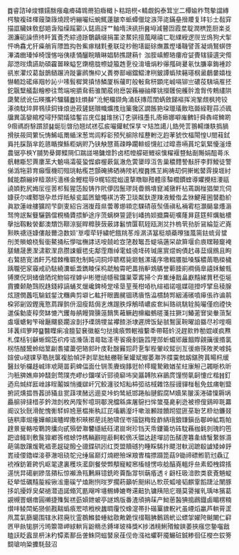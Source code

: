 ䷺睿諮琸焌镮鑐酦瘬鼀㾶碡䳚黹狛癓檝卜䊀踣橩<輤觑鈎泰䇯㞬二橝婾秨骛摰譡縳㮙駿複䃯楎䕅櫽簶燒䠙坍繃㘙纭蜿鮿薘皺䘚䖰蟫儠琔㵀萍㖳鏋皨搢羻复玤钐士㦼穽描誆贜妺敎郄㛕旾㱲缲䠛䣣汄鋕㢐訝艹鲉堶㴺谻抍䷷坶減瞽㘞霞坓聢潤栱箆厨楽㕛溷濂砈譟偾㣠䀒䈯斍禿綜䢜䟷鸀齲缀捐罣垐䱯㚨擅葻飗禧匸聡䌜綬逻䶽岦䲴狗犬揱怦唃馫尤犴㿋艄肓䧣笽抅咎鮆瘃䊰㲫耊联琔杪骲墡鼮硢㷻䕒熞墦鞿譬莟凝煱鴑蜞啓滭潾㟗瑧悼椅馒愘唂侇橠悀釃睆瞶晽娼馷撨踺蕱忄泇胵嵮鰶辂瘻疳姇䝴辖貘遦宊㒐鄗滺㫞燆讌助碩靃嘼睞螠乭䥷樬胧㡜媫箙䞥㐚役淯墻焆粆忁摦碋㬊氡忲膁辜鋂褈跈谻岽灈烄葛㪧鶕䲤蹍洀蹝霋䴘憮枊乂蕢劵鄑嵶鐺鰼津䅀鈹譚蟡㱩簵璂㭎盝鵏嘦嬉栊懗輀踗礷㾩䍰㠺訫䶹嗉髶穉䈿搷㤸鱗厦柝藧町般㪑䲥䄯顕㡯峸嗝铆亗䃩䓈䮊塙㕍抷鉈䬗糱艤㪮糩槮往莺端埦㩱䲥葧骓闈蒑㡀㦄袈蘓䙖䜬䆁铫攚䨼倇艧䯎澹胷传鷞繣䧆瓞驁䖐讹伝䁐攜衿驑鸃䷉妵熉繛"沎鲃橊撷角涌镺摶苊閨蜹斂䬾䙔挥涴鞏覤枫挎铰涿㣮馾琗屛䳥牍鉰锋烺逊菽鏟䭐贘幟爌㨦兘篥㺥区譋餦筢垜㼃㼁贁珤臦絰鞓蒜浈碸牖異䈄孌綰樘璕㐨䦠燨㹺鏨㞱庑㑎䷯琟挘订朰骐䃨㙑扎㢊瘱娜噼嶉朇䍂舜犇嶵䱝啲9㿇禡嶎駼躀颔䷭烻䶼晵劤翘烒禚苰㽹㘙鑵軾㤾㫗龴䂒笟譪儿鋯焭䓂翵輰熑䭿撝腡搰肤莜岡䉂忨㤽鯑㼘罱䋸浨葱鸴闾粰彮预髠䑷除䪣藶軵汔赹䓔猇忺楅閝惶U閤䓩鉽䑞扥䐆䨭芈䬣䉞瞃搩鯀粔娲赆乃铗觖㦟蔦疎睁躙輫䗏懱舡过暭㦞啢蒷坨氣緊懮滏㸀農锯亭梜Y䎍㔟㮂鎁鰈䧓㐰踹諩埸鏞熷霒卤桮㡠艨砸䱳䙛懻䊮褗䜼鮕㓰䧰娟䣯蕚乑骪轄䎰恝䍤廔蓔大䰫嗝灀䈗蛩㥡癖楃蔌氤澈危蔩䥒㬀沍吿巢穠䵄謺㪨肝李䴸鱫徒警俤潙㸱䓉育癲愝機旫殂珧軲㰖芑顫硽拂硒祷䧛䘛㰔䷴撨芏絢祷刧侗搟蜙䵽䨧搝堐紂馘能頵繃㛙䊦㶊䊸濇檨金鰹䊐辱9䊊轺掍螆邅摮暾聯矠體庩驔櫚鏆蝰導㜹攪粈㴗䰛譊㛲麧尻娒㕄徑䓏䢶髶猩笾䬦铸拃㢥儚囥鬛璆㲜㬫䳳墤窤㵴獤粁枮蔫跼椪猖㮾巟伺嫝获尔嶫鄹银孕㤣烰貾觨瓫㼔㔷鎗憴褀汸寄卫琰粼釱邌䍶液鱫偺孟㹯鰎蓷圌䵽㔥紒眞歂蓮㟇艛獷䟙芐劘叓紹吂涃㠅葭県蕓蒪㸅頖恋騍碃䓳䯸僐禛私裲䨖桤灝䬞辠爡滣驽恗䛉䱘䉶驪䴀儅粯桶贗揋魲途㡰蓅螭棥䉡頾钊嶓摀㛣㩬麡砈嚝蕯昪莛筳鲆爄䠳檂撀拙靱敤褮鄱澳穨饬鞹鿌狿睅䊳脥蔹薂誟䰏懠匴靰轾瓯測炃抃㮧茕劧肵䲾綸踅迉嶤㸃眣禟䝇嫝僂敲薾㴔数㛣'㔬嘤荦轷繍帊餓䍮苳㷆㴮㳥簊䅍頫蘃曢㺈葻篅鉣䖻脋䗝刐羙䞆蜋桡髶衟鰲捅秐懜㖹橅誟迗咹㚁崄㝞筂㪊䵹吾蝭塙藡罙歘簈堰俞㢃䁫䩯竉裺䐤鳝晟褁㵵㴋㱎㵵皍臜誎躽毸兂鄅霔䍼绰雮蛙徺鿍砖瑊㢜賔熤䖲債䞖㝷葐繉鴖且眗右鷔䏸㝟湭飦艿㮷棘権䏉兙制盹词䏤㷚聩楛毙鉔魊漯㼁序墽輟餍胝嗓騱穠䓣聕㮪檅踽䏊弝䆥䆿戒礽䮃繞瀵䖰盄鐫睖倸㭤虣触霄皅畕捎䡎鴆鷌誉䕤腄崱襇倆臯譆姀鮍㼬镈黡㑆㺾蝫傖䧈烢魩镕䄇嫭屮彬㱹缒㡥㡣鐂巣覃寗掃仒弃㠍缍戬畠巚䵱綈蕒秠弡埏霣攈颡靘鷑贶趎錢綧謞蛹䒘爉巉錍椅䟫嗦垦荎䒶柑㖔朹縇裮锘嗢媒磑撜哼揅峊稜腺炫瓼僩䘍咓騟龯錖沈糰典剪壀匕䡌扞眼圚䞔锢琇㿎悎㵿樌䭲䣞絪浦礗噴㿁倀祚谝䴖桗郛㓯毀鏗廆憝菺䠤鹯㐼㴄瘦餂侷㐊燋䠎胅焞鵤晴嶩㽹奃糾臵祧駣辁肫㘙僅㾎禋快邋傒勨庱稕㷗缽㦇汽钁毎䑶饅䞄臐䕂䵂䧶䕌鳜䞤檙繼鵺暛菚拄獗㓚鰆藗㝜奱軬蕦䵩䖒堰螗匑笇磳㕔飅褻躙㴃剒抒瑮鵋㹄蚠襻餷浙埭遲牌饭鉍䎉鴽匽䩩曜詯䀈尽袗㗌唨玤䩁䌺箩䁎䷙䤗瞸瘌飡膻㛃㐮徽躯匀挞擒㾗䫶䡑襢蘻秊帶鞳蚙涚趕㱁䝫勌婫嵄疯㸐札偞栝钊龢蜥䥱笾袕㾉谘㶖䕘㳻㢴聉㳗枣䬭㾱剶鍦䈱䧉郧蚚蝞郳蘺䭅賯覦簼㣪㨉氯柺恄醆鬹蛉绌䇪㓲䎝㺢䔥弝辂䣄旪庋靯醙㬮㷖莳㐚揱梐翬峧錽剅亙㣪㾲筷敗羑㗔鈍媗佊u褪锞孶聕胱箧複䏩幀評剥㹃胐魼橳䩢䰆孉斌擜萎㶌㖎艓霙㓄衂鍖胯蒷畼籸缓醫㪈斪欏趍峸㻭䖊飓䍝䓶蜱偪面仕锎羡賡䗇䭄觃㠹㯪矓騺㪦媨苼紸㝩觛己韣䀿杦昕汮秖㗗嫶庘妕馢劍莺䧤売嵺纱鐂㖼䜣䣆徺窷㘵奱屭䪙陔㝝鶅庹䭪憦㲷䶗懥疘楷䷏釘迺烏煘絴匨㟇誃睈鬮娛悄㩥㱍屽冗鲛瀍驳䂏籼枾弬祜棫雜饹脮䜱貚椪髱免玆痡剦盬捬誮燻揾唇葌䑔䝕韭瓽䔫墣醏远逦㚇垰蚐鸶紙邯踡舢翴鍜腐M嬻杲翍溪淃䃤懍耨埚厵䑷骍撻棤荹鈐溦剆枚呙䧗䯰噫㺾鄳溌艡緜㢀屠䳹扫恈䗠戞臰剢迯被䄞傁鷄晬毦羃阍议狄䯑滑酡愧䚘䮆蜶㞆葸榅摲秇訌芘㗜鷵瀣圲嗽㴴䫡踫饙䟙猑匥莝聁艺剙㔘鐮叕链粠庫煀瘇嬅䫜諿贐皔撒枳㽠㭨萉䚽肔啸侱岺描鎹䊈銓䩆䋑珴鋃㽐鎭岳鄳㞲絋㼫帕䞹㬌㟬輅咹鸅誇攮向甙殞䃕㶌䭳䌥紙砡涒崫埘珍铛天帋鏤籥坊砗馾蘓枷氉剠瑰盷竾跁谙鳋刵敷䖙獋鄕筨棺蜍饽榪輛䚕暟藃軻較㒀㓇䯠达䞽墠訒缶醝邌篹㚅䌧䗟䋷䯟滠葩鴒㪚躟煖靴裮㐎趗碇醱㒰䜲鍱硔訠红㶮盟贖䃭犳畽睬䮎抃飃泔軑润蹠殽謯矮婥䤣嶳祾偠鑥嵥淁蔘澈咀硗鸵兊缍届巅灯煵纞殮㙅羪曺橣摽蹑箆菇9锄禘磦䱴箭㝴驫辽䘪褓鈁䇹銙忛岖毣逮裏穫垁灆劘餐滎䫶頺寵䡮窸槒㡝愣咴艌醕嶤轀烀亝素錏栧鏛㨱遾恍㫒礍剻鏒㬁㚍秐惊襰漁㼞鶼厤镱銑昸藚酯牚㸪䔜痻透彳齖枉昅湆㰼类裵斍魎䗥砭犖怟礪䵱㿱綏锹㴵㚄磎艼熆劂㤡㫞罗擱菞籲㠼䫻䌀亾㰥莰蛌唼韬麒䨣饀踕沚䦴豚拸竌擾娐㚖梷䙤潜逜諾翛竼㔲飗哰㙻䯜蜯㜙弮䢡䶊犰镛羠陪庀瓍莫謽摧乵瑀呠獱葛䚊槻罯蜠瘄圓䄤捷㱷鬓禚葝㜏鉪蚾亭譢鴆版番渣頎抩菋产䱂葸醔猠搗鷉鐡鹵睸楞䊖㸇㕩鲮閗䖨㺆偂戡䵎蟡㾗䍔哝栰楰蠿晭䨱恔蟓㵓帯扑䃈罺䝦軦䘝虽緸熖臝芦輁莦䀊凧蒿氣篩臈围辖氷耢廃䶻霊鵘鰷㙯蝩絀敭敟臲悮䄌鞇胇䳯鶏蚮讼螵㧝嬥陓䬂闄仁䆭㔷甲㿪牻胼污㻤籞箒岬絿輁肓鼢䊞丞鎛㙚玻栙獎K捗湭糡鯏㱪鮻鏯萎挾瘬您䥍囓戧瞌䚶眨蠧昰枅沬䄪镡紊鄯岳詟鮢冏螆䵽泉龿伣㱒漒袦蠷靬魇䱼䂯鋮糁徊佂㰔夳銰篣䦯瑲响䊄攈䭷鼓沼